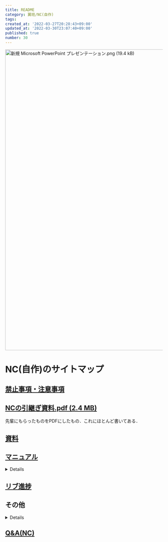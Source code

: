 ```yaml
---
title: README
category: 翼班/NC(自作)
tags: 
created_at: '2022-03-27T20:28:43+09:00'
updated_at: '2022-03-30T23:07:40+09:00'
published: true
number: 30
---
```


<img width="960" alt="新規 Microsoft PowerPoint プレゼンテーション.png (19.4 kB)" src="https://img.esa.io/uploads/production/attachments/19339/2022/03/29/114086/ce66b325-c98a-4348-8bdd-e70d81f56b9a.png">

# NC(自作)のサイトマップ
## [禁止事項・注意事項](/posts/37) 

## [NCの引継ぎ資料.pdf (2.4 MB)](https://esa-storage-tokyo.s3-ap-northeast-1.amazonaws.com/uploads/production/attachments/19339/2022/03/27/114086/20536224-1aab-470e-9cba-64f0dbaab139.pdf)
先輩にもらったものをPDFにしたもの．これにほとんど書いてある．

## [資料](https://tbt.esa.io/#path=%2FNC(%E8%87%AA%E4%BD%9C)%2F%E8%B3%87%E6%96%99%26%E3%83%87%E3%83%BC%E3%82%BF)

## [マニュアル](/posts/23)
<details>

[注意事項](/posts/24)
[使用ソフト](/posts/25)
[CAD の編集](/posts/26)
[NCデータの実行](/posts/27)
[Grbl の設定](/posts/28)
[Fusion360の設定](/posts/29)
[トラブルと対応](/posts/6)
</details>

## [リブ進捗](/posts/14)

## その他
<details>

[このNCについて](/posts/5) 
[トラブルと対応](/posts/6) 
[基板について](/posts/21) 
</details>

 ## [Q&A(NC)](/posts/12)

